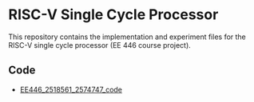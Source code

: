 # RISC-V Single Cycle Processor

This repository contains the implementation and experiment files for the RISC-V single cycle processor (EE 446 course project).

## Code

- [EE446_2518561_2574747_code](./EE446_2518561_2574747_code)

